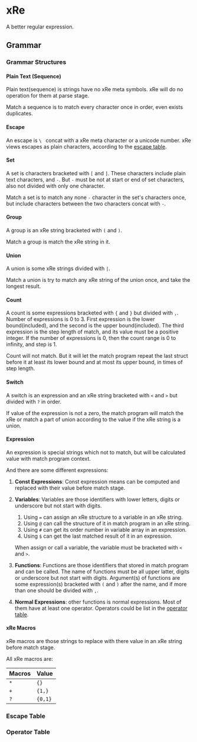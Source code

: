 
# xRe

A better regular expression.

## Grammar

### Grammar Structures

#### Plain Text (Sequence)
Plain text(sequence) is strings have no xRe meta symbols. 
xRe will do no operation for them at parse stage. 

Match a sequence is to match every character once in order, even exists duplicates.

#### Escape

An escape is `\ ` concat with a xRe meta character or a unicode number.
xRe views escapes as plain characters, according to the [escape table](#escape_table).

#### Set

A set is characters bracketed with `[` and `]`. 
These characters include plain text characters, and `-`. 
But `-` must be not at start or end of set characters, also not divided with only one character.

Match a set is to match any none `-` character in the set's characters once, but include characters between
the two characters concat with `-`.

#### Group

A group is an xRe string bracketed with `(` and `)`. 

Match a group is match the xRe string in it.

#### Union

A union is some xRe strings divided with `|`. 

Match a union is try to match any xRe string of the union once, and take the longest result.

#### Count

A count is some expressions bracketed with `{` and `}` but divided with `,`. 
Number of expressions is 0 to 3. 
First expression is the lower bound(included), and the second is the upper bound(included).
The third expression is the step length of match, and its value must be a positive integer.
If the number of expressions is 0, then the count range is 0 to infinity, and step is 1.

Count will not match. But it will let the match program repeat the last struct before it at least its
lower bound and at most its upper bound, in times of step length.

#### Switch

A switch is an expression and an xRe string bracketed with `<` and `>` but divided with `?` in order.

If value of the expression is not a zero, the match program will match the xRe 
or match a part of union according to the value if the xRe string is a union.

#### Expression

An expression is special strings which not to match, but will be calculated value with match program context.

And there are some different expressions:
1. **Const Expressions**: Const expression means can be computed and replaced with their value before match stage.
2. **Variables**: Variables are those identifiers with lower letters, digits or underscore but not start with digits.
   1. Using `=` can assign an xRe structure to a variable in an xRe string.
   2. Using `@` can call the structure of it in match program in an xRe string.
   3. Using `#` can get its order number in variable array in an expression.
   4. Using `$` can get the last matched result of it in an expression.
   
   When assign or call a variable, the variable must be bracketed with `<` and `>`.
3. **Functions**: Functions are those identifiers that stored in match program and can be called.
    The name of functions must be all upper latter, digits or underscore but not start with digits.
    Argument(s) of functions are some expression(s) bracketed with `(` and `)` after the name,
    and if more than one should be divided with `,`.
4. **Normal Expressions**: other functions is normal expressions. Most of them have at least one operator.
    Operators could be list in the [operator table](#operator_table).

#### xRe Macros

xRe macros are those strings to replace with there value in an xRe string before match stage.

All xRe macros are:

| Macros | Value   |
|:-------|:--------|
| `*`    | `{}`    |
| `+`    | `{1,}`  |
| `?`    | `{0,1}` |


### Escape Table

### Operator Table

